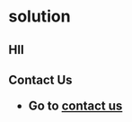 # solution
<h2> HII <h2>
<link src="https://github.com/jadhavsujit/solution/edit/main/ContactUS.md">Contact Us</link>
  
- Go to [contact us](https://github.com/jadhavsujit/solution/blob/main/ContactUS.md) 
